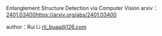 Entanglement Structure Detection via Computer Vision
arxiv：[2401.03400](https://arxiv.org/abs/2401.03400)https://arxiv.org/abs/2401.03400

author：Rui Li
rli_buaa@126.com
